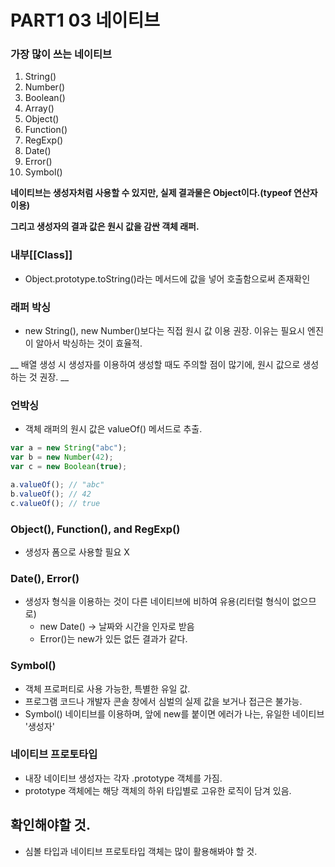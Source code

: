 # PART1 03 네이티브

### 가장 많이 쓰는 네이티브
1. String()
2. Number()
3. Boolean()
4. Array()
5. Object()
6. Function()
7. RegExp()
8. Date()
9. Error()
10. Symbol()

**네이티브는 생성자처럼 사용할 수 있지만, 실제 결과물은 Object이다.(typeof 연산자 이용)**

**그리고 생성자의 결과 값은 원시 값을 감싼 객체 래퍼.**

### 내부[[Class]]
- Object.prototype.toString()라는 메서드에 값을 넣어 호출함으로써 존재확인

### 래퍼 박싱
* new String(), new Number()보다는 직접 원시 값 이용 권장. 이유는 필요시 엔진이 알아서 박싱하는 것이 효율적.

__ 배열 생성 시 생성자를 이용하여 생성할 때도 주의할 점이 많기에, 원시 값으로 생성하는 것 권장. __

### 언박싱
* 객체 래퍼의 원시 값은 valueOf() 메서드로 추출.

```javascript
var a = new String("abc");
var b = new Number(42);
var c = new Boolean(true);

a.valueOf(); // "abc"
b.valueOf(); // 42
c.valueOf(); // true
```

### Object(), Function(), and RegExp()
- 생성자 폼으로 사용할 필요 X

### Date(), Error()
* 생성자 형식을 이용하는 것이 다른 네이티브에 비하여 유용(리터럴 형식이 없으므로)
    * new Date() -> 날짜와 시간을 인자로 받음
    * Error()는 new가 있든 없든 결과가 같다.

### Symbol()
* 객체 프로퍼티로 사용 가능한, 특별한 유일 값.
* 프로그램 코드나 개발자 콘솔 창에서 심벌의 실제 값을 보거나 접근은 불가능.
* Symbol() 네이티브를 이용하며, 앞에 new를 붙이면 에러가 나는, 유일한 네이티브 '생성자'

### 네이티브 프로토타입
* 내장 네이티브 생성자는 각자 .prototype 객체를 가짐.
* prototype 객체에는 해당 객체의 하위 타입별로 고유한 로직이 담겨 있음.

## 확인해야할 것.

* 심볼 타입과 네이티브 프로토타입 객체는 많이 활용해봐야 할 것.


